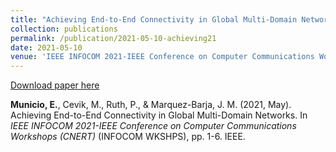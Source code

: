 ```yaml
---
title: "Achieving End-to-End Connectivity in Global Multi-Domain Networks"
collection: publications
permalink: /publication/2021-05-10-achieving21
date: 2021-05-10
venue: 'IEEE INFOCOM 2021-IEEE Conference on Computer Communications Workshops (CNERT)'
---
```


[Download paper here](https://ieeexplore.ieee.org/abstract/document/9484534/)

<b>Municio, E.</b>, Cevik, M., Ruth, P., & Marquez-Barja, J. M. (2021, May). Achieving End-to-End Connectivity in Global Multi-Domain Networks. In <i>IEEE INFOCOM 2021-IEEE Conference on Computer Communications Workshops (CNERT) </i>(INFOCOM WKSHPS), pp. 1-6. IEEE.